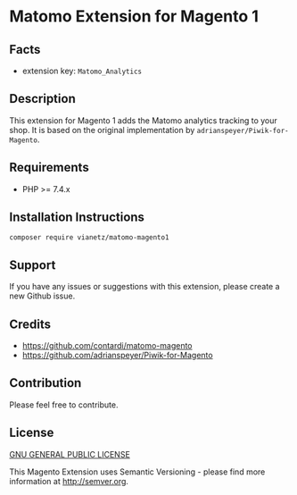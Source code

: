 Matomo Extension for Magento 1
==============================

Facts
-----
- extension key: `Matomo_Analytics`

Description
-----------
This extension for Magento 1 adds the Matomo analytics tracking to your shop.
It is based on the original implementation by `adrianspeyer/Piwik-for-Magento`.

Requirements
------------
- PHP >= 7.4.x

Installation Instructions
-------------------------
```
composer require vianetz/matomo-magento1
```

Support
-------
If you have any issues or suggestions with this extension, please create a new Github issue.

Credits
-------
- https://github.com/contardi/matomo-magento
- https://github.com/adrianspeyer/Piwik-for-Magento

Contribution
------------
Please feel free to contribute.

License
-------
[GNU GENERAL PUBLIC LICENSE](http://www.gnu.org/licenses/gpl-3.0.txt)

This Magento Extension uses Semantic Versioning - please find more information at http://semver.org.